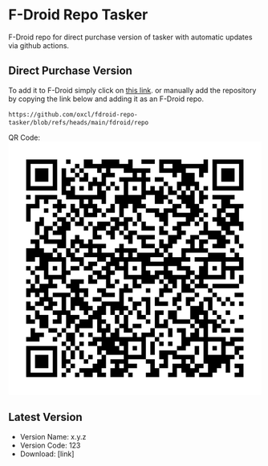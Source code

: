 # F-Droid Repo Tasker
F-Droid repo for direct purchase version of tasker with automatic updates via github actions.

## Direct Purchase Version
To add it to F-Droid simply click on [this link](https://github.com/oxcl/fdroid-repo-tasker/blob/refs/heads/main/direct-purchase/fdroid/repo).
or manually add the repository by copying the link below and adding it as an F-Droid repo.
```
https://github.com/oxcl/fdroid-repo-tasker/blob/refs/heads/main/fdroid/repo
```

QR Code:
![F-Droid Repo QR Code](fdroid/repo/index.png "Scan it with the F-Droid app")

<!-- LATEST_VERSION_START -->
## Latest Version
- Version Name: x.y.z
- Version Code: 123
- Download: [link]
<!-- LATEST_VERSION_END -->